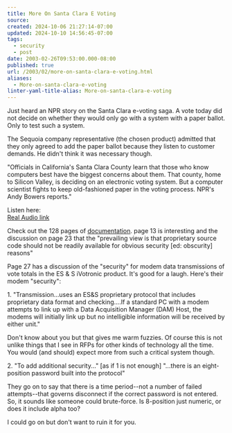 ```yaml
---
title: More On Santa Clara E Voting
source: 
created: 2024-10-06 21:27:14-07:00
updated: 2024-10-10 14:56:45-07:00
tags:
  - security
  - post
date: 2003-02-26T09:53:00.000-08:00
published: true
url: /2003/02/more-on-santa-clara-e-voting.html
aliases:
  - More-on-santa-clara-e-voting
linter-yaml-title-alias: More-on-santa-clara-e-voting
---
```



Just heard an NPR story on the Santa Clara e-voting saga. A vote today did not decide on whether they would only go with a system with a paper ballot. Only to test such a system.  
  
The Sequoia company representative (the chosen product) admitted that they only agreed to add the paper ballot because they listen to customer demands. He didn't think it was necessary though.  
  
"Officials in California's Santa Clara County learn that those who know computers best have the biggest concerns about them. That county, home to Silicon Valley, is deciding on an electronic voting system. But a computer scientist fights to keep old-fashioned paper in the voting process. NPR's Andy Bowers reports."  
  
Listen here:  
[Real Audio link](http://www.npr.org/dmg/dmg.php?prgCode=ATC&showDate=26-Feb-2003&segNum=17&NPRMediaPref=RM)  
  
Check out the 128 pages of [documentation](http://verify.stanford.edu/EVOTE/208405KeyboardAttachment-200440211.pdf). page 13 is interesting and the discussion on page 23 that the "prevailing view is that proprietary source code should not be readily available for obvious security \[ed: obscurity\] reasons"  
  
Page 27 has a discussion of the "security" for modem data transmissions of vote totals in the ES & S iVotronic product. It's good for a laugh. Here's their modem "security":  
  
1\. "Transmission...uses an ES&S proprietary protocol that includes proprietary data format and checking....If a standard PC with a modem attempts to link up with a Data Acquisition Manager (DAM) Host, the modems will initially link up but no intelligible information will be received by either unit."  
  
Don't know about you but that gives me warm fuzzies. Of course this is not unlike things that I see in RFPs for other kinds of technology all the time. You would (and should) expect more from such a critical system though.  
  
2\. "To add additional security..." \[as if 1 is not enough\] "...there is an eight-position password built into the protocol"  
  
They go on to say that there is a time period--not a number of failed attempts--that governs disconnect if the correct password is not entered. So, it sounds like someone could brute-force. Is 8-position just numeric, or does it include alpha too?  
  
I could go on but don't want to ruin it for you.